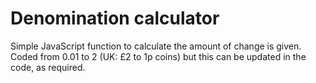 # Denomination calculator

Simple JavaScript function to calculate the amount of change is given. Coded from 0.01 to 2 (UK: £2 to 1p coins) but this can be updated in the code, as required.

